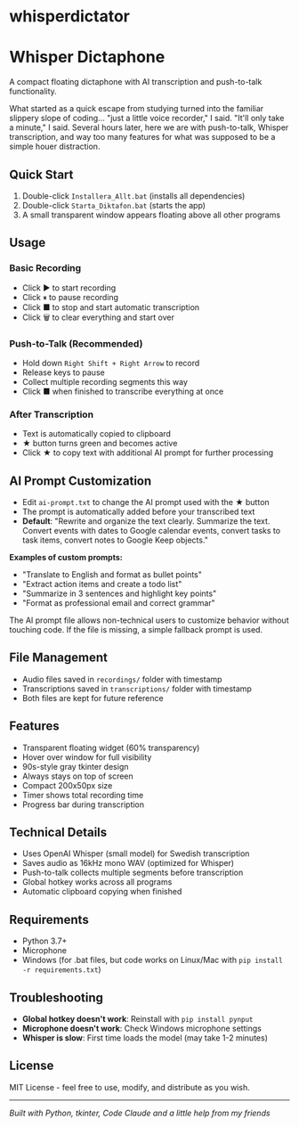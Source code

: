 # whisperdictator
# Whisper Dictaphone

A compact floating dictaphone with AI transcription and push-to-talk functionality.

What started as a quick escape from studying turned into the familiar slippery slope of coding... "just a little voice recorder," I said. "It'll only take a minute," I said. Several hours later, here we are with push-to-talk, Whisper transcription, and way too many features for what was supposed to be a simple houer distraction.

## Quick Start

1. Double-click `Installera_Allt.bat` (installs all dependencies)
2. Double-click `Starta_Diktafon.bat` (starts the app)
3. A small transparent window appears floating above all other programs

## Usage

### Basic Recording
- Click ▶ to start recording
- Click ⏸ to pause recording
- Click ■ to stop and start automatic transcription
- Click 🗑 to clear everything and start over

### Push-to-Talk (Recommended)
- Hold down `Right Shift + Right Arrow` to record
- Release keys to pause
- Collect multiple recording segments this way
- Click ■ when finished to transcribe everything at once

### After Transcription
- Text is automatically copied to clipboard
- ★ button turns green and becomes active
- Click ★ to copy text with additional AI prompt for further processing

## AI Prompt Customization
- Edit `ai-prompt.txt` to change the AI prompt used with the ★ button
- The prompt is automatically added before your transcribed text
- **Default**: "Rewrite and organize the text clearly. Summarize the text. Convert events with dates to Google calendar events, convert tasks to task items, convert notes to Google Keep objects."

**Examples of custom prompts:**
- "Translate to English and format as bullet points"
- "Extract action items and create a todo list"
- "Summarize in 3 sentences and highlight key points"
- "Format as professional email and correct grammar"

The AI prompt file allows non-technical users to customize behavior without touching code. If the file is missing, a simple fallback prompt is used.

## File Management
- Audio files saved in `recordings/` folder with timestamp
- Transcriptions saved in `transcriptions/` folder with timestamp
- Both files are kept for future reference

## Features
- Transparent floating widget (60% transparency)
- Hover over window for full visibility
- 90s-style gray tkinter design
- Always stays on top of screen
- Compact 200x50px size
- Timer shows total recording time
- Progress bar during transcription

## Technical Details
- Uses OpenAI Whisper (small model) for Swedish transcription
- Saves audio as 16kHz mono WAV (optimized for Whisper)
- Push-to-talk collects multiple segments before transcription
- Global hotkey works across all programs
- Automatic clipboard copying when finished

## Requirements
- Python 3.7+
- Microphone
- Windows (for .bat files, but code works on Linux/Mac with `pip install -r requirements.txt`)

## Troubleshooting
- **Global hotkey doesn't work**: Reinstall with `pip install pynput`
- **Microphone doesn't work**: Check Windows microphone settings
- **Whisper is slow**: First time loads the model (may take 1-2 minutes)

## License

MIT License - feel free to use, modify, and distribute as you wish.

---
*Built with Python, tkinter, Code Claude and a little help from my friends*
